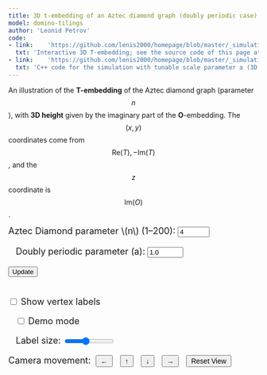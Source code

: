 ```yaml
---
title: 3D t-embedding of an Aztec diamond graph (doubly periodic case)
model: domino-tilings
author: 'Leonid Petrov'
code:
- link:    'https://github.com/lenis2000/homepage/blob/master/_simulations/domino_tilings/2025-03-28-t-emb-3d.md'
  txt: 'Interactive 3D T-embedding; see the source code of this page at the link'
- link:    'https://github.com/lenis2000/homepage/blob/master/_simulations/domino_tilings/2025-03-28-t-emb-3d-json.cpp'
  txt: 'C++ code for the simulation with tunable scale parameter a (3D version)'
---
```



An illustration of the **T-embedding** of the Aztec diamond graph (parameter $$n$$), with **3D height** given by the imaginary part of the **O**-embedding. The $$(x,y)$$ coordinates come from $$ \mathrm{Re}(T), -\mathrm{Im}(T)$$, and the $$z$$ coordinate is $$\mathrm{Im}(O)$$.



<!-- CSS styles for buttons and progress bar -->
<style>
  #update-btn:disabled {
    opacity: 0.7;
    cursor: not-allowed;
    background-color: #cccccc;
  }
</style>

<!-- Three.js and OrbitControls (adjust paths if needed) -->
<script src="/js/three.min.js"></script>
<script src="/js/OrbitControls.js"></script>

<!-- WASM/JS from our C++ code, compiled by emcc (adjust path if needed) -->
<script src="/js/2025-03-28-t-emb-3d-json.js"></script>

<div style="margin-bottom: 1em; font-size: 18px;">
  <label for="n-input">Aztec Diamond parameter \(n\) (1–200):</label>
  <input id="n-input" type="number" value="4" min="1" max="200" step="1">

  <label for="a-input" style="margin-left: 15px;">Doubly periodic parameter \(a\):</label>
  <input id="a-input" type="number" value="1.0" min="0.1" max="10" step="0.1">

  <button id="update-btn">Update</button>
  <button id="cancel-btn" style="display: none; margin-left: 10px; background-color: #f44336; color: white; padding: 5px 10px; border: none; cursor: pointer; border-radius: 4px;">Cancel</button>

  <div id="progress-container" style="margin-top: 10px; display: none;">
    <div style="display: flex; align-items: center;">
      <div style="margin-right: 10px;">Computing:</div>
      <div style="flex-grow: 1; background-color: #eee; border-radius: 3px; overflow: hidden;">
        <div id="progress-bar" style="width: 0%; height: 20px; background-color: #4285f4; transition: width 0.1s;"></div>
      </div>
      <div id="progress-text" style="margin-left: 10px;">0%</div>
    </div>
  </div>

  <br><label for="show-labels" style="margin-top: 15px;">
    <input id="show-labels" type="checkbox"> Show vertex labels
  </label>

  <label for="demo-mode" style="margin-left: 15px;">
    <input id="demo-mode" type="checkbox"> Demo mode
  </label>

  <label for="label-scale" style="margin-left: 15px;">Label size:</label>
  <input id="label-scale" type="range" min="1" max="70" step="1" value="30" style="width: 100px; vertical-align: middle;">
  <div style="margin-top: 10px;">
      <label>Camera movement:</label>
      <button id="move-left-btn" style="padding: 2px 8px; margin: 0 5px; font-size: 14px; vertical-align: middle;">←</button>
      <button id="move-up-btn" style="padding: 2px 8px; margin: 0 5px; font-size: 14px; vertical-align: middle;">↑</button>
      <button id="move-down-btn" style="padding: 2px 8px; margin: 0 5px; font-size: 14px; vertical-align: middle;">↓</button>
      <button id="move-right-btn" style="padding: 2px 8px; margin: 0 5px; font-size: 14px; vertical-align: middle;">→</button>
      <button id="reset-view-btn" style="padding: 2px 8px; margin: 0 5px; font-size: 14px; vertical-align: middle;">Reset View</button>
  </div>
</div>

<!-- Container for the 3D canvas -->
<div id="three-container" style="width: 100%; height: 80vh;"></div>

Some references:
<ul>
    <li>
      <strong>Perfect t‑Embeddings of Uniformly Weighted Aztec Diamonds and Tower Graphs</strong><br>
      <em>Tomas Berggren, Matthew Nicoletti, Marianna Russkikh (2023, IMRN)</em><br>
      <a href="https://doi.org/10.1093/imrn/rnad299" target="_blank">DOI:10.1093/imrn/rnad299</a>
    </li>
    <li>
      <strong>Bipartite Dimer Model: Perfect t‑Embeddings and Lorentz‑minimal Surfaces</strong><br>
      <em>Dmitry Chelkak, Benoît Laslier, Marianna Russkikh (2021)</em><br>
      <a href="https://arxiv.org/abs/2109.06272" target="_blank">arXiv:2109.06272</a>
    </li>
    <li>
      <strong>Fluctuations in the Aztec Diamonds via a Lorentz‑minimal Surface</strong><br>
      <em>Dmitry Chelkak, Sanjay Ramassamy (2020)</em><br>
      <a href="https://arxiv.org/abs/2002.07540" target="_blank">arXiv:2002.07540</a>
    </li>
</ul>

<script>
/*
  We'll call doTembJSONwithA(n, a) from the WASM to get a JSON with T and O arrays.
  Then build a 3D geometry using:
    x = Re(T)
    y = -Im(T)
    z = Im(O)
  We'll create line segments for adjacency among T-vertices, small spheres as T-vertices
  (with a styled radius), and optional labels.
*/

Module.onRuntimeInitialized = async function() {
  // Wrap the WASM exports
  const doTembJSONwithA = Module.cwrap('doTembJSONwithA', 'number', ['number','number'], {async: true});
  const freeString = Module.cwrap('freeString', null, ['number']);
  const getProgress = Module.cwrap('getProgress', 'number', []);
  const resetProgress = Module.cwrap('resetProgress', null, []);
  const requestCancel = Module.cwrap('requestCancel', null, []);
  const isCancelled = Module.cwrap('isCancelled', 'boolean', []);
  const resetCancel = Module.cwrap('resetCancel', null, []);

  // Helper: call the WASM function, parse JSON
  async function getTandOarrays(n, a) {
    try {
      const ptr = await doTembJSONwithA(n, a);
      
      // Check if the computation was cancelled
      if (ptr === 0 || ptr === null) {
        console.log("Computation was cancelled");
        return null;
      }
      
      const jsonStr = Module.UTF8ToString(ptr);
      freeString(ptr);
      return JSON.parse(jsonStr); // { T: [...], O: [...], B: [...] }
    } catch (error) {
      console.error("Error in getTandOarrays:", error);
      throw error;
    }
  }
  
  // Helper function to check for cancellation during rendering
  async function checkCancellation() {
    // Check if cancel was requested
    if (isCancelled() || !isComputing) {
      console.log("Cancellation detected during rendering");
      throw new Error("Rendering cancelled");
    }
    
    // Allow UI to update by yielding to the event loop
    return new Promise(resolve => setTimeout(resolve, 0));
  }

  // Build T-edges with the same special boundary/corner logic as in 2D code
  function buildEdges(vertices, n) {
    const indexMap = new Map();
    vertices.forEach((v, idx) => {
      indexMap.set(`${v.k},${v.j}`, idx);
    });

    const edges = [];
    const neighborSteps = [
      { dk:  1, dj:  0 },
      { dk: -1, dj:  0 },
      { dk:  0, dj:  1 },
      { dk:  0, dj: -1 },
    ];
    const isBoundary = (k,j) => (Math.abs(k) + Math.abs(j) === n);

    // Add special edges connecting corners and boundary
    const specialEdges = [
      // corners
      { from: { k: 0,  j: n },  to: { k: n,  j: 0 } },
      { from: { k: 0,  j: -n }, to: { k: n,  j: 0 } },
      { from: { k: 0,  j: -n }, to: { k: -n, j: 0 } },
      { from: { k: 0,  j: n },  to: { k: -n, j: 0 } },
      // direct connections among boundary
      { from: { k: n-1,   j: 0 },  to: { k: n,    j: 0 } },
      { from: { k: 0,     j: n-1 },to: { k: 0,    j: n } },
      { from: { k: -(n-1),j: 0 },  to: { k: -n,   j: 0 } },
      { from: { k: 0,     j: -(n-1) },to: { k: 0, j: -n } },
    ];

    specialEdges.forEach(s => {
      const fromKey = `${s.from.k},${s.from.j}`;
      const toKey   = `${s.to.k},${s.to.j}`;
      if (indexMap.has(fromKey) && indexMap.has(toKey)) {
        const i1 = indexMap.get(fromKey);
        const i2 = indexMap.get(toKey);
        edges.push([Math.min(i1, i2), Math.max(i1, i2)]);
      }
    });

    // Add edges for direct neighbor steps, skipping boundary->interior mismatch
    vertices.forEach((v, idx) => {
      neighborSteps.forEach(step => {
        const nk = v.k + step.dk;
        const nj = v.j + step.dj;
        const key = `${nk},${nj}`;
        if (!indexMap.has(key)) return;
        const nbrIdx = indexMap.get(key);

        const oneIsBoundary = isBoundary(v.k, v.j) ^ isBoundary(nk, nj);
        if (!oneIsBoundary) {
          if (nbrIdx > idx) {
            edges.push([idx, nbrIdx]);
          }
        }
      });
    });

    return edges;
  }

  // Add a ring of edges around boundary where |k|+|j|=n-1
  function addBoundaryRingEdges(vertices, edges, n) {
    const boundaryIndices = [];
    vertices.forEach((v, idx) => {
      if (Math.abs(v.k) + Math.abs(v.j) === n-1) {
        boundaryIndices.push(idx);
      }
    });

    boundaryIndices.sort((iA, iB) => {
      const vA = vertices[iA];
      const vB = vertices[iB];
      const aA = Math.atan2(vA.im, vA.re);
      const aB = Math.atan2(vB.im, vB.re);
      return aA - aB;
    });

    for (let i = 0; i < boundaryIndices.length; i++) {
      const iA = boundaryIndices[i];
      const iB = boundaryIndices[(i+1) % boundaryIndices.length];
      edges.push([Math.min(iA, iB), Math.max(iA, iB)]);
    }
  }

  let scene, camera, renderer, controls;
  let lineGroup, sphereGroup, labelGroup, faceGroup;
  let zoomFactor = 0.95;
  let sceneScale = 1.0; // Track the overall scene scale
  let isDemoMode = false; // Track if demo mode is active
  let rotationSpeed = 0.005; // Speed of rotation in radians
  
  // Simulation state
  let simulationActive = false;
  let simulationAbortController = null;

  init3D();
  handleUpdate(); // We'll also call this after randomizing n,a at DOMContentLoaded


  function init3D() {
    const container = document.getElementById('three-container');
    const width  = container.clientWidth;
    const height = container.clientHeight;

    scene = new THREE.Scene();
    scene.background = new THREE.Color(0xffffff);

    camera = new THREE.PerspectiveCamera(45, width / height, 0.0001, 10000);
    camera.position.set(0, 0, 3);
    camera.lookAt(0, 0, 0);

    renderer = new THREE.WebGLRenderer({antialias: true});
    renderer.setSize(width, height);
    container.appendChild(renderer.domElement);

    controls = new THREE.OrbitControls(camera, renderer.domElement);
    controls.minDistance = 0.0001;
    controls.maxDistance = 5000;
    controls.enableZoom = true; // Enable zoom with mouse/trackpad

    window.addEventListener('resize', onWindowResize, false);
    animate();
  }

  function onWindowResize() {
    const container = document.getElementById('three-container');
    const width  = container.clientWidth;
    const height = container.clientHeight;

    camera.aspect = width / height;
    camera.updateProjectionMatrix();
    renderer.setSize(width, height);
  }

  function animate() {
    requestAnimationFrame(animate);
    controls.update();

    // Apply rotation in demo mode
    if (isDemoMode) {
      // Rotate around the y-axis
      if (lineGroup) lineGroup.rotation.y += rotationSpeed;
      if (sphereGroup) sphereGroup.rotation.y += rotationSpeed;
      if (faceGroup) faceGroup.rotation.y += rotationSpeed;
      if (labelGroup) labelGroup.rotation.y += rotationSpeed;
    }

    // Update label size based on camera distance and user slider
    if (labelGroup) {
      const cameraDistance = camera.position.distanceTo(new THREE.Vector3(0,0,0));
      const userScaleFactor = parseFloat(document.getElementById('label-scale').value || "1");

      labelGroup.children.forEach(sprite => {
        if (sprite.visible) {
          // Adjust label size based on distance and user preference
          const baseSpriteScale = 0.005;
          const distanceScaleFactor = Math.max(0.5, Math.min(2.0, cameraDistance / 3.0));
          const width = sprite.scale.x / (baseSpriteScale * sprite.userData.lastScaleFactor || 1);
          const height = sprite.scale.y / (baseSpriteScale * sprite.userData.lastScaleFactor || 1);

          const combinedScaleFactor = distanceScaleFactor * userScaleFactor;
          sprite.scale.set(
            width * baseSpriteScale * combinedScaleFactor,
            height * baseSpriteScale * combinedScaleFactor,
            1
          );

          // Remember the last scale factor we applied
          sprite.userData.lastScaleFactor = combinedScaleFactor;
        }
      });
    }

    renderer.render(scene, camera);
  }

  // Create a sprite with text (for labels)
  function createTextSprite(message) {
    // Basic canvas-based sprite
    const fontSize = 24;  // Smaller font size
    const borderThickness = 2;  // Thinner border
    const canvas = document.createElement('canvas');
    const ctx = canvas.getContext('2d');
    ctx.font = `${fontSize}px Arial`;

    const textWidth = ctx.measureText(message).width;
    // set canvas size based on text
    canvas.width = textWidth + borderThickness*2;
    canvas.height = fontSize + borderThickness*2;

    // re-apply font since canvas was resized
    ctx.font = `${fontSize}px Arial`;

    // background color - more transparent
    ctx.fillStyle = 'rgba(0,0,255,0.4)';
    ctx.fillRect(0, 0, canvas.width, canvas.height);

    // text color
    ctx.fillStyle = 'white';
    ctx.textBaseline = 'top';
    ctx.fillText(message, borderThickness, borderThickness);

    const texture = new THREE.Texture(canvas);
    texture.needsUpdate = true;

    const spriteMaterial = new THREE.SpriteMaterial({ map: texture });
    const sprite = new THREE.Sprite(spriteMaterial);
    // scale so text is very small in 3D:
    const scaleFactor = 0.005;  // Smaller scale factor
    sprite.scale.set(canvas.width * scaleFactor, canvas.height * scaleFactor, 1);

    return sprite;
  }

  // Set up a function to set the demo view camera position
  function setDemoViewCamera() {
    // Reset any existing rotation
    if (lineGroup) lineGroup.rotation.set(0, 0, 0);
    if (sphereGroup) sphereGroup.rotation.set(0, 0, 0);
    if (faceGroup) faceGroup.rotation.set(0, 0, 0);
    if (labelGroup) labelGroup.rotation.set(0, 0, 0);

    // Set to angled view
    camera.position.set(2, 1.5, 2); // Angled position
    camera.lookAt(0, 0, 0);
    controls.update();
  }

  // Helper function for sleeping
  function sleep(ms) {
    return new Promise(resolve => setTimeout(resolve, ms));
  }
  
  function startSimulation() {
    simulationActive = true;
    const updateBtn = document.getElementById("update-btn");
    const cancelBtn = document.getElementById("cancel-btn");
    const nInput = document.getElementById("n-input");
    const aInput = document.getElementById("a-input");
    
    updateBtn.disabled = true;
    nInput.disabled = true;
    aInput.disabled = true;
    updateBtn.textContent = "Computing...";
    cancelBtn.style.display = 'inline-block';
    
    // Reset the WASM cancel flag when starting a new simulation
    resetCancel();
    
    // Create a new abort controller
    simulationAbortController = new AbortController();
  }
  
  function stopSimulation() {
    console.log("Stopping simulation");
    simulationActive = false;
    
    // Request cancellation via the WASM API
    requestCancel();
    console.log("Cancel requested, canceled state:", isCancelled());
    
    const updateBtn = document.getElementById("update-btn");
    const cancelBtn = document.getElementById("cancel-btn");
    const nInput = document.getElementById("n-input");
    const aInput = document.getElementById("a-input");
    const progressContainer = document.getElementById('progress-container');
    const progressBar = document.getElementById('progress-bar');
    const progressText = document.getElementById('progress-text');
    
    updateBtn.disabled = false;
    nInput.disabled = false;
    aInput.disabled = false;
    updateBtn.textContent = "Update";
    cancelBtn.style.display = 'none';
    
    // Update progress visuals
    progressBar.style.width = '100%';
    progressBar.style.backgroundColor = '#f44336'; // Red color
    progressText.textContent = "Cancelled";
    
    // Abort the controller
    if (simulationAbortController) {
      simulationAbortController.abort();
      simulationAbortController = null;
    }
    
    // Hide progress bar after a short delay
    setTimeout(() => {
      progressContainer.style.display = 'none';
      progressBar.style.backgroundColor = '#4285f4'; // Reset to blue
    }, 800);
  }

  async function handleUpdate() {
    // Immediately show Computing state and progress bar before any computation
    const updateBtn = document.getElementById("update-btn");
    const cancelBtn = document.getElementById("cancel-btn");
    const nInput = document.getElementById("n-input");
    const aInput = document.getElementById("a-input");
    const progressContainer = document.getElementById('progress-container');
    const progressBar = document.getElementById('progress-bar');
    const progressText = document.getElementById('progress-text');

    // Start simulation
    startSimulation();
    const signal = simulationAbortController.signal;
  
    // Show progress bar immediately
    progressContainer.style.display = 'block';
    progressBar.style.width = '0%';
    progressText.textContent = '0%';
  
    // Force UI update before continuing computation
    await sleep(10);
    if (signal.aborted) return;
  
    // Now parse inputs and continue
    const nVal = parseInt(nInput.value, 10);
    const aVal = parseFloat(aInput.value);

    // Validate inputs
    if (nVal < 1 || nVal > 200) {
      alert("Please pick integer n in [1, 200].");
      stopSimulation();
      return;
    }
    if (aVal <= 0) {
      alert("Parameter a must be positive!");
      stopSimulation();
      return;
    }
  
    // Reset progress counter at the beginning
    resetProgress();

    // Start progress monitoring using the actual WASM progress
    const progressInterval = setInterval(() => {
      if (!simulationActive) {
        clearInterval(progressInterval);
        return;
      }
      
      const currentProgress = getProgress();
      progressBar.style.width = `${currentProgress}%`;
      progressText.textContent = `${currentProgress}%`;
      
      // Make sure the progress bar changes are visible to the user
      // by forcing browser repaint/reflow
      progressBar.offsetHeight;
    }, 20); // Check very frequently for real-time updates

    // Remember demo mode state
    const wasInDemoMode = isDemoMode;

    let data;
    try {
      // Allow UI thread to breathe before starting computation
      await sleep(10);
      if (signal.aborted) {
        clearInterval(progressInterval);
        return;
      }
      
      // Perform the computation
      const dataPromise = getTandOarrays(nVal, aVal);
      
      // Wait for computation to complete (or be aborted)
      data = await dataPromise;
      
      if (signal.aborted) {
        clearInterval(progressInterval);
        return;
      }
      
      // Allow UI thread to breathe after heavy computation
      await sleep(10);
      if (signal.aborted) {
        clearInterval(progressInterval);
        return;
      }
    } catch (e) {
      console.error("Error from doTembJSONwithA:", e);
      clearInterval(progressInterval);
      stopSimulation();
      return;
    }

    const Tvertices = data.T;
    const OImMap = new Map();
    
    // Process data in small chunks to keep UI responsive
    for (let i = 0; i < data.O.length; i += 500) {
      if (signal.aborted) {
        clearInterval(progressInterval);
        return;
      }
      
      const chunk = data.O.slice(i, i + 500);
      chunk.forEach(o => {
        OImMap.set(`${o.k},${o.j}`, -o.im+o.re);
      });
      
      // Let UI breathe after each chunk
      if (i + 500 < data.O.length) {
        await sleep(0);
      }
    }
    
    if (signal.aborted || isCancelled()) {
      clearInterval(progressInterval);
      return;
    }

    // Build edges with yield points
    progressText.textContent = "Building graph...";
    await sleep(0);
    if (signal.aborted || isCancelled()) {
      clearInterval(progressInterval);
      return;
    }
    
    const Tedges = buildEdges(Tvertices, nVal);
    if (signal.aborted || isCancelled()) {
      clearInterval(progressInterval);
      return;
    }
    
    await sleep(0);
    if (signal.aborted || isCancelled()) {
      clearInterval(progressInterval);
      return;
    }
    
    addBoundaryRingEdges(Tvertices, Tedges, nVal);
    if (signal.aborted || isCancelled()) {
      clearInterval(progressInterval);
      return;
    }

    // Reset scene scale when loading new data
    sceneScale = 1.0;

    progressText.textContent = "Rendering...";
    await sleep(0);
    if (signal.aborted || isCancelled()) {
      clearInterval(progressInterval);
      return;
    }
    
    // Remove and properly dispose of old geometry
    if (lineGroup) {
      scene.remove(lineGroup);
      if (lineGroup.geometry) lineGroup.geometry.dispose();
      if (lineGroup.material) lineGroup.material.dispose();
    }
    if (sphereGroup) {
      scene.remove(sphereGroup);
      if (sphereGroup.geometry) sphereGroup.geometry.dispose();
      if (sphereGroup.material) sphereGroup.material.dispose();
    }
    if (faceGroup) {
      scene.remove(faceGroup);
      faceGroup.children.forEach((child) => {
        if (child.geometry) child.geometry.dispose();
        if (child.material) child.material.dispose();
      });
    }
    if (labelGroup) {
      scene.remove(labelGroup);
      labelGroup.children.forEach((child) => {
        if (child.material && child.material.map) child.material.map.dispose();
        if (child.material) child.material.dispose();
      });
    }

    // 1) Efficient line segments for all edges
    {
      const material = new THREE.LineBasicMaterial({ color: 0x000000 });
      const positions = new Float32Array(Tedges.length * 2 * 3);
      for (let e = 0; e < Tedges.length; ++e) {
        const edge = Tedges[e];
        const i1 = edge[0];
        const i2 = edge[1];
        const v1 = Tvertices[i1];
        const v2 = Tvertices[i2];
        const z1 = OImMap.has(`${v1.k},${v1.j}`) ? OImMap.get(`${v1.k},${v1.j}`) : 0;
        const z2 = OImMap.has(`${v2.k},${v2.j}`) ? OImMap.get(`${v2.k},${v2.j}`) : 0;
        positions[e * 6    ] = v1.re;
        positions[e * 6 + 1] = -v1.im;
        positions[e * 6 + 2] = z1;
        positions[e * 6 + 3] = v2.re;
        positions[e * 6 + 4] = -v2.im;
        positions[e * 6 + 5] = z2;
      }
      const geometry = new THREE.BufferGeometry();
      geometry.setAttribute('position', new THREE.BufferAttribute(positions, 3));
      lineGroup = new THREE.LineSegments(geometry, material);
      scene.add(lineGroup);
    }

    // 2) Efficient instanced spheres for vertices
    const sphereGeom = new THREE.SphereGeometry(0.0005, 8, 8); // lower segment count
    const sphereMat  = new THREE.MeshBasicMaterial({ color: 0x000000 });
    // Compute visible vertices for spheres (skip zero-z)
    const visibleVertices = [];
    Tvertices.forEach(v => {
      const z = OImMap.has(`${v.k},${v.j}`) ? OImMap.get(`${v.k},${v.j}`) : 0;
      if (Math.abs(z) < 1e-10) return;
      visibleVertices.push({ re: v.re, im: v.im, z });
    });
    const maxSpheres = 4000; // limit for performance
    let instancedCount = visibleVertices.length;
    if (nVal > 30 || instancedCount > maxSpheres) instancedCount = Math.min(instancedCount, maxSpheres);
    sphereGroup = null;
    if(instancedCount > 0){
      const instancedMesh = new THREE.InstancedMesh(sphereGeom, sphereMat, instancedCount);
      const dummy = new THREE.Object3D();
      for(let i=0;i<instancedCount;i++){
        dummy.position.set(visibleVertices[i].re, -visibleVertices[i].im, visibleVertices[i].z);
        dummy.updateMatrix();
        instancedMesh.setMatrixAt(i, dummy.matrix);
      }
      sphereGroup = instancedMesh;
      scene.add(sphereGroup);
    }

    // 3) Polygon faces - find and create faces using the edges
    faceGroup = new THREE.Group();
    {
      // Create a function to find cycles in the graph - focusing on 4-cycles
      // which are likely the faces in an Aztec diamond
      function findFaces(vertices, edges) {
        // We'll find all 4-cycles (squares) in the graph
        const faces = [];
        const adjacencyList = new Map();

        // Create adjacency list from edges
        vertices.forEach((_, idx) => {
          adjacencyList.set(idx, []);
        });

        edges.forEach(edge => {
          const [v1, v2] = edge;
          adjacencyList.get(v1).push(v2);
          adjacencyList.get(v2).push(v1);
        });

        // For each edge, try to find 4-cycles containing it
        edges.forEach(edge => {
          const [start, neighbor] = edge;

          // For each neighbor of the first vertex
          adjacencyList.get(neighbor).forEach(secondNeighbor => {
            // Skip going back to start
            if (secondNeighbor === start) return;

            // For each neighbor of the second neighbor
            adjacencyList.get(secondNeighbor).forEach(thirdNeighbor => {
              // Skip going back to neighbor
              if (thirdNeighbor === neighbor) return;

              // Check if third neighbor connects back to start
              if (adjacencyList.get(thirdNeighbor).includes(start)) {
                // Found a 4-cycle: start -> neighbor -> secondNeighbor -> thirdNeighbor -> start
                const cycle = [start, neighbor, secondNeighbor, thirdNeighbor];

                // Check if this cycle contains any corner or boundary vertices (n,0), (0,n), etc.
                const containsCornerOrBoundary = cycle.some(vertexIdx => {
                  const v = Tvertices[vertexIdx];
                  // Check if it's a corner or boundary vertex
                  return (v.k === 0 && Math.abs(v.j) === nVal) ||
                         (v.j === 0 && Math.abs(v.k) === nVal) ||
                         (Math.abs(v.k) + Math.abs(v.j) === nVal);
                });

                // Skip faces with corner or boundary vertices
                if (containsCornerOrBoundary) {
                  return;
                }

                // Sort the cycle to get a canonical representation
                const canonicalCycle = [...cycle].sort().join(',');

                // Check if we've already found this cycle
                const isDuplicate = faces.some(face => {
                  const sortedFace = [...face].sort().join(',');
                  return sortedFace === canonicalCycle;
                });

                if (!isDuplicate) {
                  faces.push(cycle);
                }
              }
            });
          });
        });

        return faces;
      }

      // Find faces in the graph
      const faces = findFaces(Tvertices, Tedges);

      // Create a semi-transparent material for faces
      const faceMaterial = new THREE.MeshBasicMaterial({
        color: 0x3366cc,
        transparent: true,
        opacity: 0.25,
        side: THREE.DoubleSide
      });

      // Create a mesh for each face
      faces.forEach(face => {
        const positions = [];

        // Get positions for each vertex in this face
        face.forEach(vertexIndex => {
          const v = Tvertices[vertexIndex];
          const z = OImMap.has(`${v.k},${v.j}`) ? OImMap.get(`${v.k},${v.j}`) : 0;
          positions.push(v.re, -v.im, z);
        });

        // Create geometry
        const geometry = new THREE.BufferGeometry();
        geometry.setAttribute('position', new THREE.Float32BufferAttribute(positions, 3));

        // Add indices for triangulation (assuming 4-vertex faces)
        if (face.length === 4) {
          geometry.setIndex([0, 1, 2, 0, 2, 3]); // Two triangles
        } else if (face.length === 3) {
          // Triangle doesn't need triangulation
        } else {
          // For faces with more than 4 vertices, use fan triangulation
          const indices = [];
          for (let i = 1; i < face.length - 1; i++) {
            indices.push(0, i, i + 1);
          }
          geometry.setIndex(indices);
        }

        // Create mesh and add to group
        const mesh = new THREE.Mesh(geometry, faceMaterial);
        faceGroup.add(mesh);
      });
    }
    scene.add(faceGroup);

    // 4) Optional labels (automatically limited for large n values)
    labelGroup = new THREE.Group();
    const showLabels = document.getElementById('show-labels').checked;
    const showLabelsByDefault = nVal <= 30; // Auto-disable for large n

    Tvertices.forEach(v => {
      // replicate the "interesting" logic from the 2D code
      if (
        Math.abs(v.k) + Math.abs(v.j) < nVal ||
        (v.k === 0 && Math.abs(v.j) === nVal) ||
        (v.j === 0 && Math.abs(v.k) === nVal)
      ) {
        const z = OImMap.has(`${v.k},${v.j}`) ? OImMap.get(`${v.k},${v.j}`) : 0;
        
        // For large n, only show labels for boundary or important vertices
        const isImportantVertex = showLabelsByDefault || 
                                Math.abs(v.k) + Math.abs(v.j) === nVal || // boundary
                                ((v.k === 0 || v.j === 0) && Math.abs(v.k) + Math.abs(v.j) <= nVal); // axes
        
        if (isImportantVertex) {
          // We'll create a label even if z=0, but let's position it slightly above
          const labelSprite = createTextSprite(`${v.k},${v.j}`);
          labelSprite.position.set(v.re, -v.im, z + 0.01);
          labelSprite.visible = showLabels;
          labelGroup.add(labelSprite);
        }
      }
    });
    scene.add(labelGroup);

    // If we were in demo mode before update, restore demo view
    if (wasInDemoMode) {
      setDemoViewCamera();
    }

    // Complete the progress and reset simulation state
    clearInterval(progressInterval);
    
    // Only update progress to 100% if we weren't cancelled
    if (!signal.aborted) {
      // Ensure progress shows 100% regardless of C++ progress value
      progressBar.style.width = '100%';
      progressText.textContent = '100%';
      
      // Re-enable buttons and inputs
      updateBtn.disabled = false;
      nInput.disabled = false;
      aInput.disabled = false;
      updateBtn.textContent = "Update";
      cancelBtn.style.display = 'none';
      simulationActive = false;

      // Hide progress bar after a short delay
      setTimeout(() => {
        progressContainer.style.display = 'none';
      }, 300);
    }
  }

  // Toggle label visibility when checkbox changes
  document.getElementById('show-labels').addEventListener('change', function() {
    if (!labelGroup) return;
    
    const isChecked = this.checked;
    // If n is large and user checks the box, automatically show a message
    const nVal = parseInt(document.getElementById("n-input").value, 10);
    if (isChecked && nVal > 30) {
      console.log("For large n values, only boundary and axis labels are shown for performance reasons.");
    }
    
    labelGroup.children.forEach(sprite => {
      sprite.visible = isChecked;
    });
  });

  // Update labels when scale slider changes
  document.getElementById('label-scale').addEventListener('input', function() {
    // No need to do anything here as the animate loop will handle scaling
  });

  // Toggle demo mode when checkbox changes
  document.getElementById('demo-mode').addEventListener('change', function() {
    isDemoMode = this.checked;

    if (isDemoMode) {
      // When turning on demo mode, reset to angled view
      setDemoViewCamera();
    }
    // When turning off, we just stop rotation but keep the current view
  });

  // Make handleUpdate available globally
  window.handleUpdate = handleUpdate;

  // Hook the "Update" button
  document.getElementById("update-btn").addEventListener("click", handleUpdate);
  
  // Hook the "Cancel" button
  document.getElementById("cancel-btn").addEventListener("click", stopSimulation);

  // Reset view button handler
  document.getElementById("reset-view-btn").addEventListener("click", function() {
    // If in demo mode, set to demo view, otherwise reset to default view
    if (isDemoMode) {
      setDemoViewCamera();
    } else {
      // Reset camera to initial position and reset scene scale
      camera.position.set(0, 0, 3);
      camera.lookAt(0, 0, 0);
      camera.near = 0.0001; // Reset near clipping plane
      camera.updateProjectionMatrix();

      // Reset scene scale
      sceneScale = 1.0;
      if (lineGroup) lineGroup.scale.set(sceneScale, sceneScale, sceneScale);
      if (sphereGroup) sphereGroup.scale.set(sceneScale, sceneScale, sceneScale);
      if (faceGroup) faceGroup.scale.set(sceneScale, sceneScale, sceneScale);
      if (labelGroup) labelGroup.scale.set(sceneScale, sceneScale, sceneScale);

      // Reset rotations to zero
      if (lineGroup) lineGroup.rotation.set(0, 0, 0);
      if (sphereGroup) sphereGroup.rotation.set(0, 0, 0);
      if (faceGroup) faceGroup.rotation.set(0, 0, 0);
      if (labelGroup) labelGroup.rotation.set(0, 0, 0);

      controls.reset();
    }
  });

  // Camera movement controls
  document.getElementById("move-up-btn").addEventListener("click", function() {
    // Move camera up relative to current view
    const moveAmount = 0.1 * camera.position.distanceTo(controls.target);
    const upVector = new THREE.Vector3(0, 1, 0);
    upVector.applyQuaternion(camera.quaternion);
    camera.position.addScaledVector(upVector, moveAmount);
    controls.target.addScaledVector(upVector, moveAmount);
    controls.update();
  });

  document.getElementById("move-down-btn").addEventListener("click", function() {
    // Move camera down relative to current view
    const moveAmount = 0.1 * camera.position.distanceTo(controls.target);
    const upVector = new THREE.Vector3(0, 1, 0);
    upVector.applyQuaternion(camera.quaternion);
    camera.position.addScaledVector(upVector, -moveAmount);
    controls.target.addScaledVector(upVector, -moveAmount);
    controls.update();
  });

  document.getElementById("move-left-btn").addEventListener("click", function() {
    // Move camera left relative to current view
    const moveAmount = 0.1 * camera.position.distanceTo(controls.target);
    const rightVector = new THREE.Vector3(1, 0, 0);
    rightVector.applyQuaternion(camera.quaternion);
    camera.position.addScaledVector(rightVector, -moveAmount);
    controls.target.addScaledVector(rightVector, -moveAmount);
    controls.update();
  });

  document.getElementById("move-right-btn").addEventListener("click", function() {
    // Move camera right relative to current view
    const moveAmount = 0.1 * camera.position.distanceTo(controls.target);
    const rightVector = new THREE.Vector3(1, 0, 0);
    rightVector.applyQuaternion(camera.quaternion);
    camera.position.addScaledVector(rightVector, moveAmount);
    controls.target.addScaledVector(rightVector, moveAmount);
    controls.update();
  });

  // Randomize n (2..20) and a (0.2..1) on page load
  document.addEventListener("DOMContentLoaded", function() {
    const nRand = Math.floor(Math.random() * (20 - 2 + 1)) + 2; // 2..20
    const aRand = (Math.random() * (1 - 0.2) + 0.2).toFixed(1); // 0.2..1
    document.getElementById('n-input').value = nRand;
    document.getElementById('a-input').value = aRand;
    // Initial visualization without automatic updates
    const updateBtn = document.getElementById('update-btn');
    if (updateBtn) {
      updateBtn.click();
    }

    // Initialize demo mode checkbox state
    document.getElementById('demo-mode').checked = false;
    isDemoMode = false;

    // Add keyboard controls for zooming and navigation
    window.addEventListener('keydown', function(event) {
      const moveAmount = 0.1 * camera.position.distanceTo(controls.target);

      // Arrow keys for camera movement
      if (event.key === 'ArrowUp') {
        const upVector = new THREE.Vector3(0, 1, 0);
        upVector.applyQuaternion(camera.quaternion);
        camera.position.addScaledVector(upVector, moveAmount);
        controls.target.addScaledVector(upVector, moveAmount);
        controls.update();
      }
      else if (event.key === 'ArrowDown') {
        const upVector = new THREE.Vector3(0, 1, 0);
        upVector.applyQuaternion(camera.quaternion);
        camera.position.addScaledVector(upVector, -moveAmount);
        controls.target.addScaledVector(upVector, -moveAmount);
        controls.update();
      }
      else if (event.key === 'ArrowLeft') {
        const rightVector = new THREE.Vector3(1, 0, 0);
        rightVector.applyQuaternion(camera.quaternion);
        camera.position.addScaledVector(rightVector, -moveAmount);
        controls.target.addScaledVector(rightVector, -moveAmount);
        controls.update();
      }
      else if (event.key === 'ArrowRight') {
        const rightVector = new THREE.Vector3(1, 0, 0);
        rightVector.applyQuaternion(camera.quaternion);
        camera.position.addScaledVector(rightVector, moveAmount);
        controls.target.addScaledVector(rightVector, moveAmount);
        controls.update();
      }
      // 'R' key to reset view
      else if (event.key === 'r' || event.key === 'R') {
        if (isDemoMode) {
          setDemoViewCamera();
        } else {
          camera.position.set(0, 0, 3);
          camera.lookAt(0, 0, 0);
          camera.near = 0.0001;
          camera.updateProjectionMatrix();

          sceneScale = 1.0;
          if (lineGroup) lineGroup.scale.set(sceneScale, sceneScale, sceneScale);
          if (sphereGroup) sphereGroup.scale.set(sceneScale, sceneScale, sceneScale);
          if (faceGroup) faceGroup.scale.set(sceneScale, sceneScale, sceneScale);
          if (labelGroup) labelGroup.scale.set(sceneScale, sceneScale, sceneScale);

          // Reset rotations to zero
          if (lineGroup) lineGroup.rotation.set(0, 0, 0);
          if (sphereGroup) sphereGroup.rotation.set(0, 0, 0);
          if (faceGroup) faceGroup.rotation.set(0, 0, 0);
          if (labelGroup) labelGroup.rotation.set(0, 0, 0);

          controls.reset();
        }
      }
      // 'D' key to toggle demo mode
      else if (event.key === 'd' || event.key === 'D') {
        const demoCheckbox = document.getElementById('demo-mode');
        demoCheckbox.checked = !demoCheckbox.checked;
        // Trigger the change event
        demoCheckbox.dispatchEvent(new Event('change'));
      }
    });
  });

  // Add event listener for cancel button with error handling and ensure we're using the latest button
  function setupCancelButton() {
    const cancelBtn = document.getElementById("cancel-btn");
    if (!cancelBtn) {
      console.error("Cancel button not found!");
      return;
    }
    
    // Remove any existing event listeners by cloning and replacing
    const newCancelBtn = cancelBtn.cloneNode(true);
    cancelBtn.parentNode.replaceChild(newCancelBtn, cancelBtn);
    
    // Add the event listener to the fresh button
    newCancelBtn.addEventListener("click", function(event) {
      event.preventDefault();
      event.stopPropagation();
      console.log("Cancel button clicked");
      stopSimulation();
    });
    
    console.log("3D Cancel button handler attached");
  }
  
  // Setup cancel button properly
  setupCancelButton();
  
  // Ensure setup is called on page load too
  document.addEventListener("DOMContentLoaded", function() {
    setupCancelButton();
  });
};
</script>
